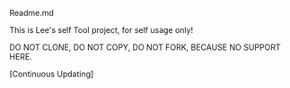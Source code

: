 Readme.md

This is Lee's self Tool project, for self usage only!

DO NOT CLONE, DO NOT COPY, DO NOT FORK, BECAUSE NO SUPPORT HERE.

[Continuous Updating]
